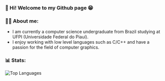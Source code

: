 ### 👋 Hi! Welcome to my Github page 😁

### 👨‍💻 About me:
  - I am currently a computer science undergraduate from Brazil studying at UFPI (Universidade Federal do Piauí).
  - I enjoy working with low level languages such as C/C++ and have a passion for the field of computer graphics.

### 📊 Stats:
![Top Languages](https://github-readme-stats.vercel.app/api/top-langs/?username=JGBRANDS&show_icons=true&theme=radical)
